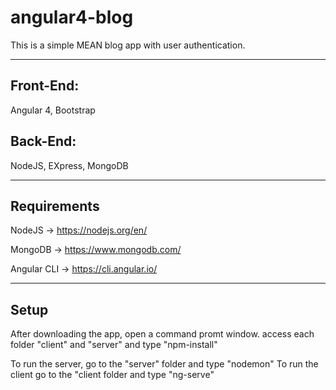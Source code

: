 # angular4-blog
This is a simple MEAN blog app with user authentication. 

***

## Front-End: 
Angular 4, Bootstrap

## Back-End: 
NodeJS, EXpress, MongoDB

***

## Requirements
NodeJS -> https://nodejs.org/en/

MongoDB -> https://www.mongodb.com/

Angular CLI -> https://cli.angular.io/

***

## Setup
After downloading the app, open a command promt window. access each folder 
"client" and "server" and type "npm-install"

To run the server, go to the "server" folder and type "nodemon"
To run the client go to the "client folder and type "ng-serve"
